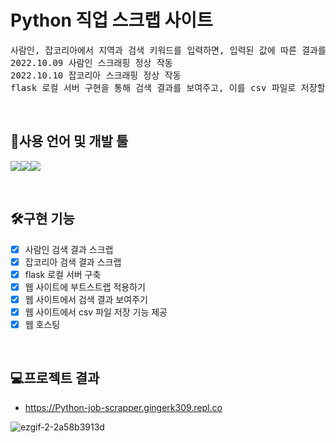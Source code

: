 # Python 직업 스크랩 사이트<br/>
<pre>
사람인, 잡코리아에서 지역과 검색 키워드를 입력하면, 입력된 값에 따른 결과를 스크랩
2022.10.09 사람인 스크래핑 정상 작동
2022.10.10 잡코리아 스크래핑 정상 작동
flask 로컬 서버 구현을 통해 검색 결과를 보여주고, 이를 csv 파일로 저장할 수 있게 함
</pre>
<br>

## 🔧사용 언어 및 개발 툴
<img src="https://img.shields.io/badge/Python3-3776AB?style=for-the-badge&logo=Python&logoColor=white"><img src="https://img.shields.io/badge/VSC-007ACC?style=for-the-badge&logo=Visual Studio Code&logoColor=white"><img src="https://img.shields.io/badge/Bootstrap-512BD4?style=for-the-badge&logo=bootstrap&logoColor=white"> 




<br>

## 🛠구현 기능
- [x] 사람인 검색 결과 스크랩
- [x] 잡코리아 검색 결과 스크랩
- [x] flask 로컬 서버 구축
- [x] 웹 사이트에 부트스트랩 적용하기
- [x] 웹 사이트에서 검색 결과 보여주기
- [x] 웹 사이트에서 csv 파일 저장 기능 제공
- [x] 웹 호스팅

<br>

## 💻프로젝트 결과 
- https://Python-job-scrapper.gingerk309.repl.co

<img>![ezgif-2-2a58b3913d](https://user-images.githubusercontent.com/49302989/195383406-63b7d4b9-8457-487a-8ca4-c409e6a73f44.gif)</img>


